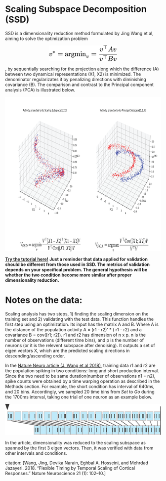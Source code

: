 # Scaling Subspace Decomposition (SSD)

SSD is a dimensionality reduction method formulated by Jing Wang et al, aiming to solve the optimization problem 
<p align="center">
  <img src="https://github.com/wangjing0/SSD/blob/master/Untitled.png" height="50" >
</p>
, by sequentially searching for the projection along which the difference (A) between two dynamical representations (X1, X2) is minimized. The denominator regularizates it by penalizing directions with diminishing covariance (B). The comparison and contrast to the Principal component analysis (PCA) is illustrated below.

<p align="center">
  <img src="ssd_pca.png" height="500" >
</p>

[**Try the tutorial here!**](https://github.com/wangjing0/SSD/blob/master/SSD_demo.ipynb) **Just a reminder that data applied for validation should be different from those used in SSD. The metrics of validation depends on your specifical problem. The general hypothesis will be whether the two condition become more similar after proper dimensionality reduction.** 

# Notes on the data:
Scaling analysis has two steps, 1) finding the scaling dimension on the training set and 2) validating with the test data. This function handles the first step using an optimization. Its input has the matrix A and B. Where A is the distance of the population activity A = (r1 - r2)' * ( r1 - r2) and a covariance B = cov([r1; r2]). 
 r1 and r2  has dimension of n x p. n is the number of observations (different time bins), and p is the number of neurons (or it is the relevent subspace after denoising). It outputs a set of eigen vectors X, which are the predicted scaling directions in descending/ascending order.

In the [Nature Neuro article (J. Wang et al 2018)](https://www.nature.com/articles/s41593-017-0028-6), training data r1 and r2 are the population spiking in two conditions: long and short production interval. Since the two need to be same duration(number of observations n1 = n2), spike counts were obtained by a time warping operation as described in the Methods section. For example, the short condition has interval of 640ms, and 20 bins. Accordingly, we sampled 20 time bins from _Set_ to _Go_  during the 1700ms interval, taking one trial of one neuron as an example below.

<p align="center">
  <img src="PastedGraphic-2.png" height="100" >
</p>

In the article, dimensionality was reduced to the scaling subspace as spanned by the first 3 eigen vectors. Then, it was verified with data from other intervals and conditions.

citation:
[Wang, Jing, Devika Narain, Eghbal A. Hosseini, and Mehrdad Jazayeri. 2018. “Flexible Timing by Temporal Scaling of Cortical Responses.” Nature Neuroscience 21 (1): 102–10.]
